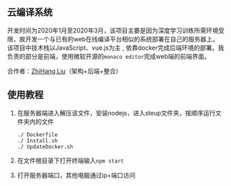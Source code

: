## 云编译系统

开发时间为2020年1月至2020年3月，该项目主要是因为深度学习训练所需环境受限，故开发一个与已有的web在线编译平台相似的系统部署在自己的服务器上。
该项目中技术栈以JavaScript、vue.js为主 , 依靠docker完成后端环境的部署。我负责的部分是前端，使用微软开源的`monaco editor`完成web端的前端界面。

合作者：[ZhiHang Liu](https://leetcode-cn.com/u/lzh-18/)（架构+后端+整合）

## 使用教程

1. 在服务器端进入解压该文件，安装nodejs，进入steup文件夹，按顺序运行文件夹内的文件

   ```shell
   ./ Dockerfile
   ./ Install.sh
   ./ UpdateDocker.sh
   ```

   

2. 在文件根目录下打开终端输入`npm start`

3. 打开服务器端口，其他电脑通过ip+端口访问